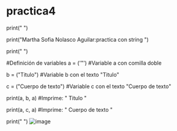 # practica4
print(" ")

print("Martha Sofia Nolasco Aguilar:practica con string ")

print(" ")

#Definición de variables 
a = ('"')  #Variable a con comilla doble

b = ("Titulo")  #Variable b con  el texto "Titulo"

c = ("Cuerpo de texto")  #Variable c con el texto "Cuerpo de texto"


print(a, b, a)  #Imprime: " Titulo "

print(a, c, a)  #Imprime: " Cuerpo de texto "

print(" ")
![image](https://github.com/user-attachments/assets/2731a8f0-6bfa-4630-8a6c-5027d43a6184)
